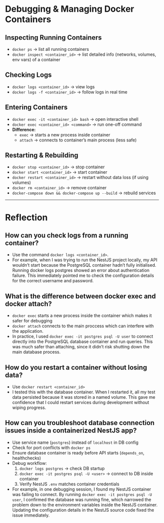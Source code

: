 # Debugging & Managing Docker Containers

## Inspecting Running Containers

- `docker ps` → list all running containers
- `docker inspect <container_id>` → list detailed info (networks, volumes, env vars) of a container

## Checking Logs

- `docker logs <container_id>` → view logs
- `docker logs -f <container_id>` → follow logs in real time

## Entering Containers

- `docker exec -it <container_id> bash` → open interactive shell
- `docker exec <container_id> <command>` → run one-off command
- **Difference:**
  - `exec` → starts a new process inside container
  - `attach` → connects to container’s main process (less safe)

## Restarting & Rebuilding

- `docker stop <container_id>` → stop container
- `docker start <container_id>` → start container
- `docker restart <container_id>` → restart without data loss (if using volumes)
- `docker rm <container_id>` → remove container
- `docker-compose down && docker-compose up --build` → rebuild services

---

# Reflection

## How can you check logs from a running container?

- Use the command `docker logs <container_id>`.
- For example, when I was trying to run the NestJS project locally, my API wouldn’t start because the PostgreSQL container hadn’t fully initialised. Running docker logs postgres showed an error about authentication failure. This immediately pointed me to check the configuration details for the correct username and password.

## What is the difference between docker exec and docker attach?

- `docker exec` starts a new process inside the container which makes it safer for debugging
- `docker attach` connects to the main proccess which can interfere with the application.
- In practice, I used `docker exec -it postgres psql -U user` to connect directly into the PostgreSQL database container and run queries. This was much safer than attaching, since it didn’t risk shutting down the main database process.

## How do you restart a container without losing data?

- Use `docker restart <container_id>`
- I tested this with the database container. When I restarted it, all my test data persisted because it was stored in a named volume. This gave me confidence that I could restart services during development without wiping progress.

## How can you troubleshoot database connection issues inside a containerized NestJS app?

- Use service name (`postgres`) instead of `localhost` in DB config
- Check for port conflicts with `docker ps`
- Ensure database container is ready before API starts (`depends_on`, healthchecks)
- Debug workflow:
  1. `docker logs postgres` → check DB startup
  2. `docker exec -it postgres psql -U <user>` → connect to DB inside container
  3. Verify NestJS `.env` matches container credentials
- For example, in one debugging session, I found my NestJS container was failing to connect. By running `docker exec -it postgres psql -U user`, I confirmed the database was running fine, which narrowed the problem down to the environment variables inside the NestJS container. Updating the configuration details in the NestJS source code fixed the issue immediately.
